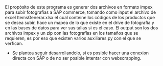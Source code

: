 El propósito de este programa es generar dos archivos en formato impex para subir fotografías a SAP commerce, tomando como input el archivo de excel ItemsGenerar.xlsx el cual conteine los códigos de los productos que se desea subir, hace un mapea de lo que existe en el drive de fotografía y en las bases de datos para ver sus tallas si es el caso. El output son los dos archivos impex y un zip con las fotografías en los tamaños que se requieren, es por eso que existen varios auxiliares py con el que se verfican. 

* Se plantea seguir desarrollandolo, si es posible hacer una conexion directa con SAP o de no ser posible intentar con webscrapping. 